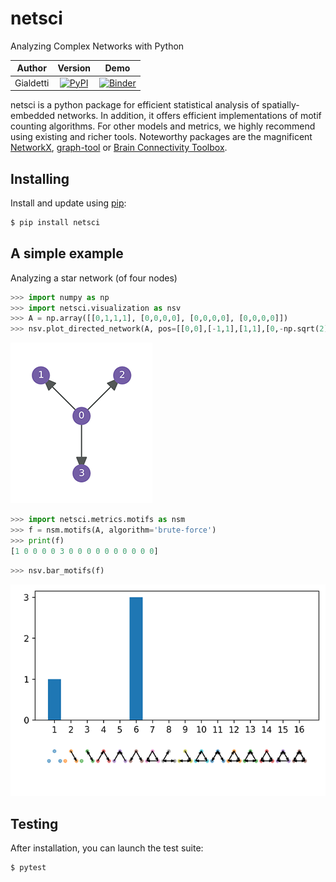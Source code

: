 # netsci
Analyzing Complex Networks with Python


|    Author    |                 Version                  |                   Demo                   |
| :----------: | :--------------------------------------: | :--------------------------------------: |
| Gialdetti | [![PyPI](https://img.shields.io/pypi/v/netsci.svg)](https://pypi.org/project/netsci/) | [![Binder](https://mybinder.org/badge_logo.svg)](https://mybinder.org/v2/gh/gialdetti/netsci/master?filepath=examples%2Fnotebooks%2Fnetwork_motifs.ipynb) |


netsci is a python package for efficient statistical analysis of spatially-embedded networks. In addition, it offers efficient implementations of motif counting algorithms.
For other models and metrics, we highly recommend using existing and richer tools. Noteworthy packages are the magnificent [NetworkX](https://networkx.github.io), [graph-tool](https://graph-tool.skewed.de) or [Brain Connectivity Toolbox](https://sites.google.com/site/bctnet/).

## Installing
Install and update using [pip](https://pip.pypa.io/en/stable/quickstart/):
```bash
$ pip install netsci
```
## A simple example
Analyzing a star network (of four nodes)

```python
>>> import numpy as np
>>> import netsci.visualization as nsv
>>> A = np.array([[0,1,1,1], [0,0,0,0], [0,0,0,0], [0,0,0,0]])
>>> nsv.plot_directed_network(A, pos=[[0,0],[-1,1],[1,1],[0,-np.sqrt(2)]])
```
![Alt text](./examples/images/star4_network.png)


```python
>>> import netsci.metrics.motifs as nsm
>>> f = nsm.motifs(A, algorithm='brute-force')
>>> print(f)
[1 0 0 0 0 3 0 0 0 0 0 0 0 0 0 0]
```

```python
>>> nsv.bar_motifs(f)
```
![Alt text](examples/images/star4_motifs.png)


## Testing
After installation, you can launch the test suite:
```bash
$ pytest
```
